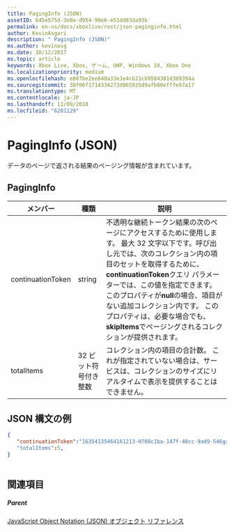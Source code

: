 ```yaml
---
title: PagingInfo (JSON)
assetID: 645e575d-3e8e-d954-90e6-e51dd83da93b
permalink: en-us/docs/xboxlive/rest/json-paginginfo.html
author: KevinAsgari
description: " PagingInfo (JSON)"
ms.author: kevinasg
ms.date: 10/12/2017
ms.topic: article
keywords: Xbox Live, Xbox, ゲーム, UWP, Windows 10, Xbox One
ms.localizationpriority: medium
ms.openlocfilehash: e86fbe2ee840a33e3e4cb21cb9584381d389394a
ms.sourcegitcommit: 38f06f1714334273d865935d9afb80efffe97a17
ms.translationtype: MT
ms.contentlocale: ja-JP
ms.lasthandoff: 11/09/2018
ms.locfileid: "6201129"
---
```

# <a name="paginginfo-json"></a>PagingInfo (JSON)
データのページで返される結果のページング情報が含まれています。 
<a id="ID4EN"></a>

 
## <a name="paginginfo"></a>PagingInfo
 
| メンバー| 種類| 説明| 
| --- | --- | --- | 
| continuationToken| string| 不透明な継続トークン結果の次のページにアクセスするために使用します。 最大 32 文字以下です。呼び出し元では、次のコレクション内の項目のセットを取得するために、 <b>continuationToken</b>クエリ パラメーターでは、この値を指定できます。 このプロパティが<b>null</b>の場合、項目がない追加コレクション内です。 このプロパティは、必要な場合でも、 <b>skipItems</b>でページングされるコレクションが提供されます。| 
| totalItems| 32 ビット符号付き整数| コレクション内の項目の合計数。 これが指定されていない場合は、サービスは、コレクションのサイズにリアルタイムで表示を提供することはできません。| 
  
<a id="ID4E4B"></a>

 
## <a name="sample-json-syntax"></a>JSON 構文の例
 

```json
{
   "continuationToken":"16354135464161213-0708c1ba-147f-48cc-9ad9-546gaadg648"
   "totalItems":5,
}
    
```

  
<a id="ID4EGC"></a>

 
## <a name="see-also"></a>関連項目
 
<a id="ID4EIC"></a>

 
##### <a name="parent"></a>Parent 

[JavaScript Object Notation (JSON) オブジェクト リファレンス](atoc-xboxlivews-reference-json.md)

   